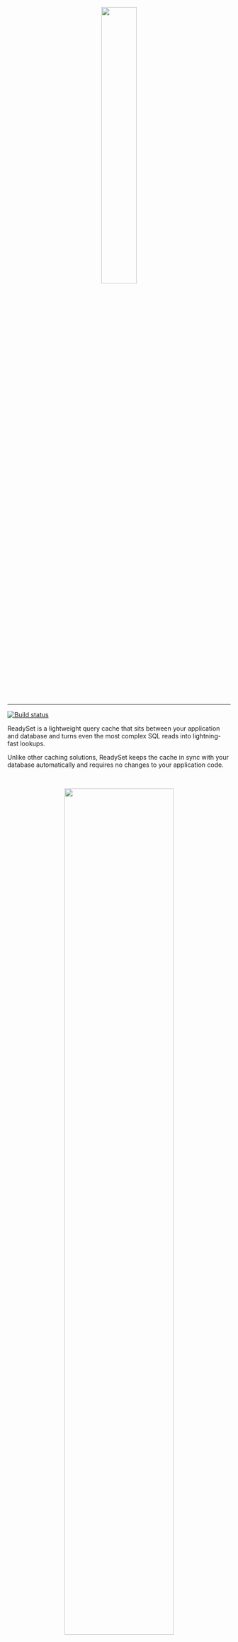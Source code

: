 <p align="center">
  <img src="https://user-images.githubusercontent.com/38481289/172237414-023c0b04-c597-44b7-8b14-b5b0c382dc07.png" width='40%'>
</p>

---
[![Build status](https://badge.buildkite.com/76e02771ab1f0706b7840f47c5fed0e315a56c408d86c0de8c.svg?branch=main)](https://buildkite.com/readyset/readyset-public)

ReadySet is a lightweight query cache that sits between your application and database and turns even the most complex SQL reads into lightning-fast lookups.


Unlike other caching solutions, ReadySet keeps the cache in sync with your database automatically and requires no changes to your application code.

<br>
<p align="center">
  <img src='https://user-images.githubusercontent.com/38481289/172237407-e0546ef3-2095-49ab-be82-a177e507c6d1.png' width='70%'>
</p>
<br>

This means:

- No extra code to keep your cache and database in sync
- No extra code to evict stale records
- No TTLs to set - your cache is as up-to-date as your replication lag

ReadySet is wire-compatible with Postgres and MySQL.

---
### Quickstart
Curious to see how ReadySet works? Run through our [quick start](https://docs.readyset.io/quickstart) to kick the tires and cache queries in under five minutes.

---
### Install with Docker
Getting up and running with ReadySet requires that you do three things: download ReadySet, connect it to a database, and create a cache.

#### 1. Download
The easiest way to install ReadySet is via Docker. First, download our Docker Compose file:

```
curl -L -o compose.yml "https://readyset.io/quickstart/compose.yml"
```

#### 2. Point to a database

Make sure your database is [configured to run with ReadySet](https://docs.readyset.io/deploy/configure-your-database) and then modify the downloaded Docker Compose file to include your database connection string:

```
name: readyset
services:
  cache:
    ...
    environment:
      # UPSTREAM_DB_URL: <your DB connection string>
  ...
  grafana:
    ...
    environment:
      # UPSTREAM_DB_URL: <your DB connection string>
```

#### 3. Run ReadySet
```
docker compose up -d
```

#### 4. Configure caching

Once ReadySet is up and running, you'll need to [create caches](https://docs.readyset.io/cache/creating-a-cache) for the queries you want to speed up. Check out our [caching guide](https://docs.readyset.io/cache/profiling-queries) for more details.

---

## Documentation

For more information, check out our [documentation](https://docs.readyset.io).

---

## Join the Community

For questions or support, join us on the [ReadySet Community Slack](https://join.slack.com/t/readysetcommunity/shared_invite/zt-1c7bxdxo7-Y6KuoLfc1YWagLk3xHSrsw) to chat with our team.

---

## Project Status & Roadmap
ReadySet is currently in beta. Our team is hard at work stabilizing the system with a focus on PostgreSQL. Our MySQL support is considered alpha. You can learn more about how we're approaching this and follow along on our progress below.

| Project | Progress | Notes |
| ----------- | ----------- | ----------- |
| General System Testing | [Track](https://github.com/readysettech/readyset/issues/434) | Run ReadySet in a production-like environment and validate its robustness in the presence of faults.|
| Dataflow Testing | [Track](https://github.com/readysettech/readyset/issues/431) | Expand testing of the ReadySet caching engine. |
| Benchmarking & Analysis  | [Track](https://github.com/readysettech/readyset/issues/432) | Expand ReadySet's performance benchmarks to a wider array of workloads. |
| Usability Improvements | [Track](https://github.com/readysettech/readyset/issues/443) | Make it easier to configure, interact with, and debug ReadySet. |
| High Availability | [Track](https://github.com/readysettech/readyset/issues/433) | Ensure that ReadySet can accept connections, proxy queries, serve warm reads from the cache, and replicate writes from the primary database in the presence of certain failures. |

### Contribute
If you're interested in contributing, we gratefully welcome helping hands! We welcome contributions as [GitHub pull requests](https://github.com/readysettech/readyset/pulls), creating [issues](https://github.com/readysettech/readyset/issues), advocacy, and participating in our [community](#join-the-community)!

### Build from Source
See our [instructions](./community-development.md) on how to build ReadySet from source.

---
## License

ReadySet is licensed under the BSL 1.1 license, converting to the open-source Apache 2.0 license after 4 years. It is free to use on any number of nodes.

